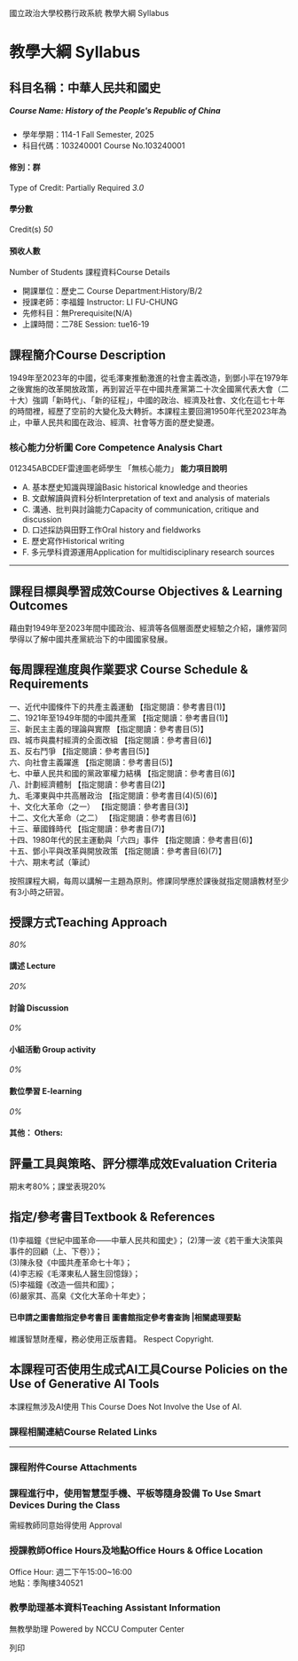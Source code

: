 國立政治大學校務行政系統 教學大綱 Syllabus
# 教學大綱 Syllabus
##  科目名稱：中華人民共和國史
#####  Course Name: History of the People's Republic of China
  * 學年學期：114-1 Fall Semester, 2025 
  * 科目代碼：103240001 Course No.103240001


#### 修別：群
Type of Credit: Partially Required 
_3.0_
#### 學分數
Credit(s)
_50_
#### 預收人數
Number of Students
課程資料Course Details
  * 開課單位：歷史二 Course Department:History/B/2 
  * 授課老師：李福鐘 Instructor: LI FU-CHUNG 
  * 先修科目：無Prerequisite(N/A)
  * 上課時間：二78E Session: tue16-19


##  課程簡介Course Description
1949年至2023年的中國，從毛澤東推動激進的社會主義改造，到鄧小平在1979年之後實施的改革開放政策，再到習近平在中國共產黨第二十次全國黨代表大會（二十大）強調「新時代」、「新的征程」，中國的政治、經濟及社會、文化在這七十年的時間裡，經歷了空前的大變化及大轉折。本課程主要回溯1950年代至2023年為止，中華人民共和國在政治、經濟、社會等方面的歷史變遷。
###  核心能力分析圖 Core Competence Analysis Chart
012345ABCDEF雷達圖老師學生
「無核心能力」 
**能力項目說明**
  * A. 基本歷史知識與理論Basic historical knowledge and theories
  * B. 文獻解讀與資料分析Interpretation of text and analysis of materials
  * C. 溝通、批判與討論能力Capacity of communication, critique and discussion 
  * D. 口述採訪與田野工作Oral history and fieldworks
  * E. 歷史寫作Historical writing
  * F. 多元學科資源運用Application for multidisciplinary research sources


* * *
##  課程目標與學習成效Course Objectives & Learning Outcomes 
藉由對1949年至2023年間中國政治、經濟等各個層面歷史經驗之介紹，讓修習同學得以了解中國共產黨統治下的中國國家發展。
##  每周課程進度與作業要求 Course Schedule & Requirements
一、近代中國條件下的共產主義運動 【指定閱讀：參考書目(1)】  
二、1921年至1949年間的中國共產黨 【指定閱讀：參考書目(1)】  
三、新民主主義的理論與實際 【指定閱讀：參考書目(5)】  
四、城市與農村經濟的全面改組 【指定閱讀：參考書目(6)】  
五、反右鬥爭 【指定閱讀：參考書目(5)】  
六、向社會主義躍進 【指定閱讀：參考書目(5)】  
七、中華人民共和國的黨政軍權力結構 【指定閱讀：參考書目(6)】  
八、計劃經濟體制 【指定閱讀：參考書目(2)】  
九、毛澤東與中共高層政治 【指定閱讀：參考書目(4)(5)(6)】  
十、文化大革命（之一） 【指定閱讀：參考書目(3)】  
十二、文化大革命（之二） 【指定閱讀：參考書目(6)】  
十三、華國鋒時代 【指定閱讀：參考書目(7)】  
十四、1980年代的民主運動與「六四」事件 【指定閱讀：參考書目(6)】  
十五、鄧小平與改革與開放政策 【指定閱讀：參考書目(6)(7)】  
十六、期末考試（筆試）  
  
按照課程大綱，每周以講解一主題為原則。修課同學應於課後就指定閱讀教材至少有3小時之研習。
##  授課方式Teaching Approach
_80%_
####  講述 Lecture
_20%_
####  討論 Discussion
_0%_
####  小組活動 Group activity
_0%_
####  數位學習 E-learning
_0%_
####  其他： Others:
##  評量工具與策略、評分標準成效Evaluation Criteria
期末考80%；課堂表現20%
##  指定/參考書目Textbook & References
(1)李福鐘《世紀中國革命——中華人民共和國史》；
(2)薄一波《若干重大決策與事件的回顧（上、下卷）》；  
(3)陳永發《中國共產革命七十年》；  
(4)李志綏《毛澤東私人醫生回憶錄》；  
(5)李福鐘《改造一個共和國》；  
(6)嚴家其、高臬《文化大革命十年史》；
####  已申請之圖書館指定參考書目  圖書館指定參考書查詢 |相關處理要點
維護智慧財產權，務必使用正版書籍。 Respect Copyright.
##  本課程可否使用生成式AI工具Course Policies on the Use of Generative AI Tools
本課程無涉及AI使用 This Course Does Not Involve the Use of AI.
###  課程相關連結Course Related Links
* * *
###  課程附件Course Attachments
###  課程進行中，使用智慧型手機、平板等隨身設備 To Use Smart Devices During the Class
需經教師同意始得使用  Approval
###  授課教師Office Hours及地點Office Hours & Office Location
Office Hour: 週二下午15:00~16:00   
地點：季陶樓340521
###  教學助理基本資料Teaching Assistant Information
無教學助理
Powered by NCCU Computer Center
  
列印
